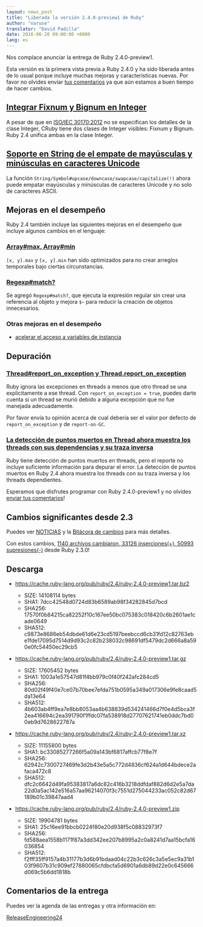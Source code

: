 ```yaml
---
layout: news_post
title: "Liberada la versión 2.4.0-preview1 de Ruby"
author: "naruse"
translator: "David Padilla"
date: 2016-06-20 09:00:00 +0000
lang: es
---
```


Nos complace anunciar la entrega de Ruby 2.4.0-preview1.

Esta versión es la primera vista previa a Ruby 2.4.0 y ha sido liberada antes
de lo usual porque incluye muchas mejoras y características nuevas.
Por favor no olvides enviar
[tus comentarios](https://github.com/ruby/ruby/wiki/How-To-Report)
ya que aún estamos a buen tiempo de hacer cambios.

## [Integrar Fixnum y Bignum en Integer](https://bugs.ruby-lang.org/issues/12005)

A pesar de que en [ISO/IEC 30170:2012](http://www.iso.org/iso/iso_catalogue/catalogue_tc/catalogue_detail.htm?csnumber=59579)
no se especifican los detalles de la clase Integer,
CRuby tiene dos clases de Integer visibles: Fixnum y Bignum.
Ruby 2.4 unifica ambas en la clase Integer.

## [Soporte en String de el empate de mayúsculas y minúsculas en caracteres Unicode](https://bugs.ruby-lang.org/issues/10085)

La función `String/Symbol#upcase/downcase/swapcase/capitalize(!)` ahora puede
empatar mayúsculas y minúsculas de caracteres Unicode y no solo de caracteres ASCII.

## Mejoras en el desempeño

Ruby 2.4 también incluye las siguientes mejoras en el desempeño que incluye
algunos cambios en el lenguaje:

### [Array#max, Array#min](https://bugs.ruby-lang.org/issues/12172)

`[x, y].max` y `[x, y].min` han sido optimizados para no crear arreglos temporales
bajo ciertas circunstancias.

### [Regexp#match?](https://bugs.ruby-lang.org/issues/8110)

Se agregó `Regexp#match?`, que ejecuta la expresión regular sin crear una
referencia al objeto y mejora `$~` para reducir la creación de objetos innecesarios.

### Otras mejoras en el desempeño

* [acelerar el acceso a variables de instancia](https://bugs.ruby-lang.org/issues/12274)

## Depuración

### [Thread#report_on_exception y Thread.report_on_exception](https://bugs.ruby-lang.org/issues/6647)

Ruby ignora las excepciones en threads a menos que otro thread se una explicitamente
a ese thread.
Con `report_on_exception = true`, puedes darte cuenta si un thread se murió
debido a alguna excepción que no fue manejada adecuadamente.

Por favor envía tu opinión acerca de cual debería ser el valor por defecto de
`report_on_exception` y de `report-on-GC`.

### [La detección de puntos muertos en Thread ahora muestra los threads con sus dependencias y su traza inversa](https://bugs.ruby-lang.org/issues/8214)

Ruby tiene detección de puntos muertos en threads, pero el reporte no incluye
suficiente información para depurar el error.
La detección de puntos muertos en Ruby 2.4 ahora muestra los threads con su
traza inversa y los threads dependientes.

Esperamos que disfrutes programar con Ruby 2.4.0-preview1 y no olvides
[enviar tus comentarios](https://github.com/ruby/ruby/wiki/How-To-Report)!

## Cambios significantes desde 2.3

Puedes ver [NOTICIAS](https://github.com/ruby/ruby/blob/v2_4_0_preview1/NEWS)
y la [Bitácora de cambios](https://github.com/ruby/ruby/blob/v2_4_0_preview1/ChangeLog)
para más detalles.

Con estos cambios,
[1140 archivos cambiaron, 33126 inserciones(+), 50993 supresiones(-)](https://github.com/ruby/ruby/compare/v2_3_0...v2_4_0_preview1)
desde Ruby 2.3.0!

## Descarga

* <https://cache.ruby-lang.org/pub/ruby/2.4/ruby-2.4.0-preview1.tar.bz2>

  * SIZE:   14108114 bytes
  * SHA1:   7dcc42548d0724d83b6589ab98f34282845d7bcd
  * SHA256: 17570f0b84215ca82252f10c167ee50bc075383c018420c6b2601ae1cade0649
  * SHA512: c9873e8686eb54dbde61d6e23cd5197beebccd6cb31fd12c82763ebe1fde17095d7514d9d93c2c82b238032c98691df5479dc2d666a8a590e0fc54450ec29cb5

* <https://cache.ruby-lang.org/pub/ruby/2.4/ruby-2.4.0-preview1.tar.gz>

  * SIZE:   17605452 bytes
  * SHA1:   1003a1e57547d81f4bb979c0f40f242afc284cd5
  * SHA256: 80d02f49f40e7ce07b70bee7efda751b0595a349a017306e9fe8caad5da13e64
  * SHA512: 4b603ab4ff9ea7e8bb8053aa4b638839d534241466d7f0e4d5bca3f2ea416694c2ea391790f1ffdc07fa538918d27707621741eb0ddc7bd00eb9d7628622787a

* <https://cache.ruby-lang.org/pub/ruby/2.4/ruby-2.4.0-preview1.tar.xz>

  * SIZE:   11155800 bytes
  * SHA1:   bc33085277266f5a09a143bf6817affcb77f8e7f
  * SHA256: 62942c7300727469fe3d2b43e5a5c772d4836cf624a1d644bdece2afaca472c8
  * SHA512: dfc2c6642d49fa95383817a6dc82c416b3218ddfdaf882d6d2e5a7da22d0a5ac142e516a57aa96214070f3c7551d275044233ac052c82d67189b01c39847aad4

* <https://cache.ruby-lang.org/pub/ruby/2.4/ruby-2.4.0-preview1.zip>

  * SIZE:   19904781 bytes
  * SHA1:   25c16ee91bbcb0224f80e20d938f5c08832973f7
  * SHA256: fd588aea1558b1171f87a3dd342ee207b8995a2c0a8241d7aa15bcfa16036854
  * SHA512: f2fff35ff9157a4b31177b3d6b91bdaad04c22b3c626c3a5e5ec9a31b103f9607b31c909ef27880065cfdbcfa5d6901a6db89d22e0c645666d069c5b6dd1818b

## Comentarios de la entrega

Puedes ver la agenda de las entregas y otra información en:

[ReleaseEngineering24](https://bugs.ruby-lang.org/projects/ruby-master/wiki/ReleaseEngineering24)
